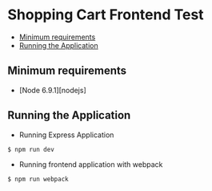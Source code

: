 # Shopping Cart Frontend Test

- [Minimum requirements](#minimum-requirements)
- [Running the Application](#running-the-application)


## Minimum requirements

- [Node 6.9.1][nodejs]


## Running the Application

- Running Express Application

```shell
$ npm run dev
```

- Running frontend application with webpack

```shell
$ npm run webpack
```



